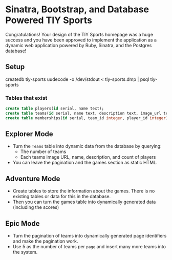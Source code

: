 # Sinatra, Bootstrap, and Database Powered TIY Sports

Congratulations! Your design of the TIY Sports homepage was a huge success and you have been approved to implement the application as a dynamic web application powered by Ruby, Sinatra, and the Postgres database!

## Setup

createdb tiy-sports
uudecode -o /dev/stdout < tiy-sports.dmp | psql tiy-sports

### Tables that exist

```sql
create table players(id serial, name text);
create table teams(id serial, name text, description text, image_url text);
create table memberships(id serial, team_id integer, player_id integer);
```

## Explorer Mode

- Turn the `Teams` table into dynamic data from the database by querying:
  - The number of teams
  - Each teams image URL, name, description, and count of players
- You can leave the pagination and the games section as static HTML.

## Adventure Mode

- Create tables to store the information about the games. There is no existing tables or data for this in the database.
- Then you can turn the games table into dynamically generated data (including the scores)

## Epic Mode

- Turn the pagination of teams into dynamically generated page identifiers and make the pagination work.
- Use 5 as the number of teams per `page` and insert many more teams into the system.

